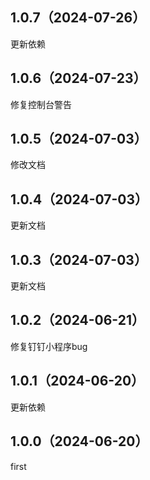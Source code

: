 ## 1.0.7（2024-07-26）
更新依赖
## 1.0.6（2024-07-23）
修复控制台警告
## 1.0.5（2024-07-03）
修改文档
## 1.0.4（2024-07-03）
更新文档
## 1.0.3（2024-07-03）
更新文档
## 1.0.2（2024-06-21）
修复钉钉小程序bug
## 1.0.1（2024-06-20）
更新依赖
## 1.0.0（2024-06-20）
first
